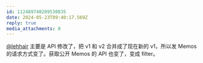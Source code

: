 ```yaml
---
id: 112489740209530835
date: 2024-05-23T09:40:17.569Z
reply: true
media_attachments: 0
---
```


[@lehhair](https://misskey.lehhair.net/@lehhair) 主要是 API 修改了，把 v1 和 v2 合并成了现在新的 v1，所以发 Memos 的请求方式变了。获取公开 Memos 的 API 也变了，变成 filter。


